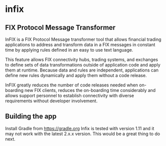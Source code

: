 # infix
FIX Protocol Message Transformer
--------------------------------
InFIX is a FIX Protocol Message transformer tool that allows financial trading applications to address and transform data in a FIX messages in constant time by applying rules defined in an easy to use text language.

This feature allows FIX connectivity hubs, trading systems, and exchanges to define sets of data transformations outside of application code and apply them at runtime. Because data and rules are independent, applications can define new rules dynamically and apply them without a code release.

InFIX greatly reduces the number of code releases needed when on-boarding new FIX clients, reduces the on-boarding time considerably and allows support personnel to establish connectivity with diverse requirements without developer involvement.

Building the app
----------------
Install Gradle from https://gradle.org
Infix is tested with version 1.11 and it may not work with the latest 2.x.x version.  This would be a great thing to do next.





